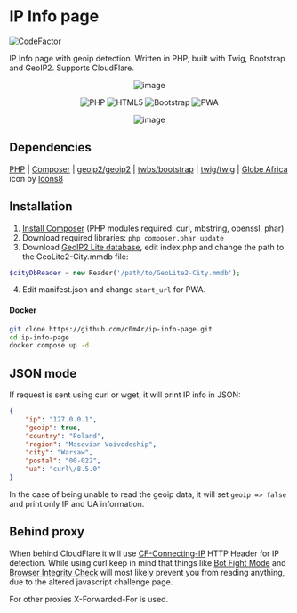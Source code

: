 # IP Info page

[![CodeFactor](https://www.codefactor.io/repository/github/c0m4r/ip-info-page/badge)](https://www.codefactor.io/repository/github/c0m4r/ip-info-page)

IP Info page with geoip detection. Written in PHP, built with Twig, Bootstrap and GeoIP2. Supports CloudFlare.

<div align="center">

![image](https://github.com/c0m4r/ip-info-page/assets/6292788/e6fd7f92-95b0-45ae-9d74-8e6a7611da36)
 
![PHP](https://img.shields.io/badge/php-%23777BB4.svg?style=for-the-badge&logo=php&logoColor=white) ![HTML5](https://img.shields.io/badge/html5-%23E34F26.svg?style=for-the-badge&logo=html5&logoColor=white) ![Bootstrap](https://img.shields.io/badge/bootstrap-%238511FA.svg?style=for-the-badge&logo=bootstrap&logoColor=white) ![PWA](https://img.shields.io/badge/webapp-black.svg?style=for-the-badge&logo=pwa&logoColor=white)

![image](https://github.com/c0m4r/ip-info-page/assets/6292788/4bfc8fc3-fb23-4386-87e8-1e22c686aefb)

</div>

## Dependencies

[PHP](https://www.php.net/downloads.php) | [Composer](https://getcomposer.org/download/) | [geoip2/geoip2](https://github.com/maxmind/GeoIP2-php) | [twbs/bootstrap](https://getbootstrap.com/docs/5.3/getting-started/download/#composer) | [twig/twig](https://twig.symfony.com/doc/3.x/intro.html#installation) | [Globe Africa](https://icons8.com/icon/dxoYK8bxqiJr/globe-africa) icon by [Icons8](https://icons8.com/)

## Installation

1. [Install Composer](https://getcomposer.org/download/) (PHP modules required: curl, mbstring, openssl, phar)
2. Download required libraries: `php composer.phar update`
3. Download [GeoIP2 Lite database](https://dev.maxmind.com/geoip/geolite2-free-geolocation-data), edit index.php and change the path to the GeoLite2-City.mmdb file:

```php
$cityDbReader = new Reader('/path/to/GeoLite2-City.mmdb');
```

4. Edit manifest.json and change `start_url` for PWA.

#### Docker

```bash
git clone https://github.com/c0m4r/ip-info-page.git
cd ip-info-page
docker compose up -d
```

## JSON mode

If request is sent using curl or wget, it will print IP info in JSON:

```json
{
    "ip": "127.0.0.1",
    "geoip": true,
    "country": "Poland",
    "region": "Masovian Voivodeship",
    "city": "Warsaw",
    "postal": "00-022",
    "ua": "curl\/8.5.0"
}
```

In the case of being unable to read the geoip data, it will set ```geoip => false``` and print only IP and UA information.

## Behind proxy

When behind CloudFlare it will use [CF-Connecting-IP](https://developers.cloudflare.com/fundamentals/reference/http-request-headers/#cf-connecting-ip) HTTP Header for IP detection. While using curl keep in mind that things like [Bot Fight Mode](https://developers.cloudflare.com/learning-paths/get-started-free/security/bot-fight-mode/) and [Browser Integrity Check](https://developers.cloudflare.com/waf/tools/browser-integrity-check/) will most likely prevent you from reading anything, due to the altered javascript challenge page.

For other proxies X-Forwarded-For is used.
